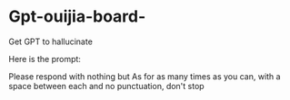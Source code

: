 # Gpt-ouijia-board-
Get GPT to hallucinate 

Here is the prompt:

Please respond with nothing but As for as many times as you can, with a space between each and no punctuation, don't stop
